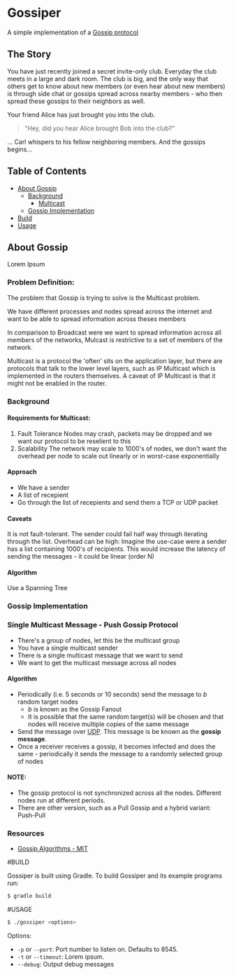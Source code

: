 # Gossiper
A simple implementation of a [Gossip protocol](https://en.wikipedia.org/wiki/Gossip_protocol)

## The Story
You have just recently joined a secret invite-only club. Everyday the club meets in a large and dark room. 
The club is big, and the only way that others get to know about new members (or even hear about new members) is through 
side chat or gossips spread across nearby members - who then spread these gossips to their neighbors as well. 

Your friend Alice has just brought you into the club.

> "Hey, did you hear Alice brought Bob into the club?"

... Carl whispers to his fellow neighboring members. And the gossips begins...

## Table of Contents

- [About Gossip](#about-gossip)
    - [Background](#background)
        - [Multicast](#multicast)
    - [Gossip Implementation](#)
- [Build](#build)
- [Usage](#usage)

## About Gossip
Lorem Ipsum

### Problem Definition:
The problem that Gossip is trying to solve is the Multicast problem.

We have different processes and nodes spread across the internet and want to be able to spread information across theses
members

In comparison to Broadcast were we want to spread information across all members of the networks, Mulcast is restrictive
to a set of members of the network.

Multicast is a protocol the 'often' sits on the application layer, but there are protocols that talk to the lower level
layers, such as IP Multicast which is implemented in the routers themselves. A caveat of IP Multicast is that it might
not be enabled in the router.

### Background
#### Requirements for Multicast:

1. Fault Tolerance
    Nodes may crash, packets may be dropped and we want our protocol to be reselient to this
2. Scalability
    The network may scale to 1000's of nodes, we don't want the overhead per node to scale out linearly or in worst-case
    exponentially

#### Approach

- We have a sender
- A list of recepient
- Go through the list of recepients and send them a TCP or UDP packet

#### Caveats
It is not fault-tolerant. The sender could fail half way through iterating through the list.
Overhead can be high: Imagine the use-case were a sender has a list containing 1000's of recipients. This would increase
the latency of sending the messages - it could be linear (order N)

#### Algorithm

Use a Spanning Tree

### Gossip Implementation

### Single Multicast Message - Push Gossip Protocol

- There's a group of nodes, let this be the multicast group
- You have a single multicast sender
- There is a single multicast message that we want to send
- We want to get the multicast message across all nodes

#### Algorithm
- Periodically (i.e. 5 seconds or 10 seconds) send the message to *b* random target nodes
    - *b* is known as the Gossip Fanout 
    - It is possible that the same random target(s) will be chosen and that nodes will receive multiple copies of the same message
- Send the message over [UDP](https://en.wikipedia.org/wiki/User_Datagram_Protocol). This message is be known as the **gossip message**. 
- Once a receiver receives a gossip, it becomes infected and does the same - periodically it sends
the message to a randomly selected group of nodes

#### NOTE:
- The gossip protocol is not synchronized across all the nodes. Different nodes run at different periods.
- There are other version, such as a Pull Gossip and a hybrid variant: Push-Pull

### Resources

- [Gossip Algorithms - MIT](http://web.mit.edu/devavrat/www/GossipBook.pdf)

#BUILD

Gossiper is built using Gradle. To build Gossiper and its example programs run:

```Bash
$ gradle build
```

#USAGE

```Bash
$ ./gossiper <options>
```

Options:

* `-p` or `--port`: Port number to listen on. Defaults to 8545.
* `-t` or `--timeout`: Lorem ipsum.
* `--debug`: Output debug messages
